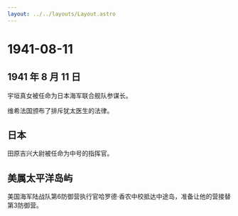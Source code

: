 ```yaml
---
layout: ../../layouts/Layout.astro
---
```


# 1941-08-11

## 1941 年 8 月 11 日

宇垣真女被任命为日本海军联合舰队参谋长。

维希法国颁布了排斥犹太医生的法律。

## 日本

田原吉兴大尉被任命为中号的指挥官。

## 美属太平洋岛屿

美国海军陆战队第6防御营执行官哈罗德·香农中校抵达中途岛，准备让他的营接替第3防御营。